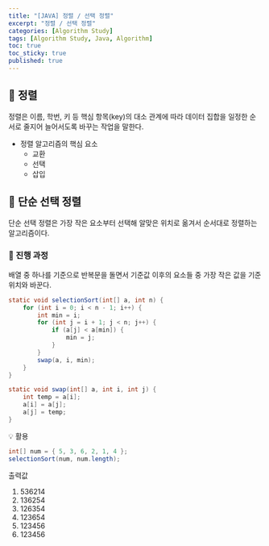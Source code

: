 ```yaml
---
title: "[JAVA] 정렬 / 선택 정렬"
excerpt: "정렬 / 선택 정렬"
categories: [Algorithm Study]
tags: [Algorithm Study, Java, Algorithm]
toc: true
toc_sticky: true
published: true
---
```


## 🔮 정렬

정렬은 이름, 학번, 키 등 핵심 항목(key)의 대소 관계에 따라 데이터 집합을 일정한 순서로 줄지어 늘어서도록 바꾸는 작업을 말한다.

- 정렬 알고리즘의 핵심 요소
  - 교환
  - 선택
  - 삽입

## 🔮 단순 선택 정렬

단순 선택 정렬은 가장 작은 요소부터 선택해 알맞은 위치로 옮겨서 순서대로 정렬하는 알고리즘이다.

### 📍 진행 과정

배열 중 하나를 기준으로 반복문을 돌면서 기준값 이후의 요소들 중 가장 작은 값을 기준 위치와 바꾼다.

```java
static void selectionSort(int[] a, int n) {
    for (int i = 0; i < n - 1; i++) {
        int min = i;
        for (int j = i + 1; j < n; j++) {
            if (a[j] < a[min]) {
                min = j;
            }
        }
        swap(a, i, min);
    }
}
```

```java
static void swap(int[] a, int i, int j) {
    int temp = a[i];
    a[i] = a[j];
    a[j] = temp;
}
```

💡 활용 <br>

```java
int[] num = { 5, 3, 6, 2, 1, 4 };
selectionSort(num, num.length);
```

출력값

1. 536214
2. 136254
3. 126354
4. 123654
5. 123456
6. 123456
